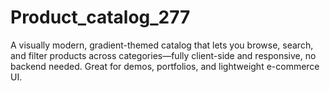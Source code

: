 # Product_catalog_277
A visually modern, gradient-themed catalog that lets you browse, search, and filter products across categories—fully client-side and responsive, no backend needed. Great for demos, portfolios, and lightweight e-commerce UI.
